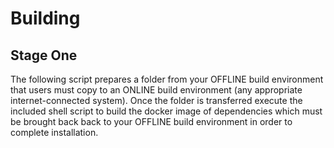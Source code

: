 # Building

## Stage One

The following script prepares a folder from your OFFLINE build environment that users must copy to an ONLINE build environment (any appropriate internet-connected system). Once the folder is transferred execute the included shell script to build the docker image of dependencies which must be brought back back to your OFFLINE build environment in order to complete installation.
